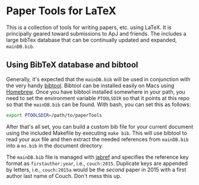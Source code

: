 # Paper Tools for LaTeX

This is a collection of tools for writing papers, etc. using LaTeX. It is principally geared toward submissions to ApJ and friends. The includes a large bibTex database that can be continually updated and expanded, `mainDB.bib`.

## Using BibTeX database and bibtool

Generally, it's expected that the `mainDB.bib` will be used in conjunction with the very handy [bibtool](https://www.ctan.org/tex-archive/biblio/bibtex/utils/bibtool/?lang=en). Bibtool can be installed easily on Macs using [Homebrew](https://brew.sh). Once you have bibtool installed somewhere in your path, you need to set the environment variable `PTOOLSDIR` so that it points at this repo so that the `mainDB.bib` can be found. With bash, you can set this as follows:

```sh
export PTOOLSDIR=/path/to/paperTools
```

After that's all set, you can build a custom bib file for your current document using the included Makefile by executing `make bib`. This will use bibtool to read your aux file and then extract the needed references from `mainDB.bib` into a `ms.bib` in the document directory.

The `mainDB.bib` file is managed with [jabref](https://www.jabref.org/) and specifies the reference key format as `firstauthor:year`, i.e., `couch:2015`. Duplicate keys are appended by letters, i.e., `couch:2015a` would be the _second_ paper in 2015 with a first author last name of Couch. Don't mess this up.
